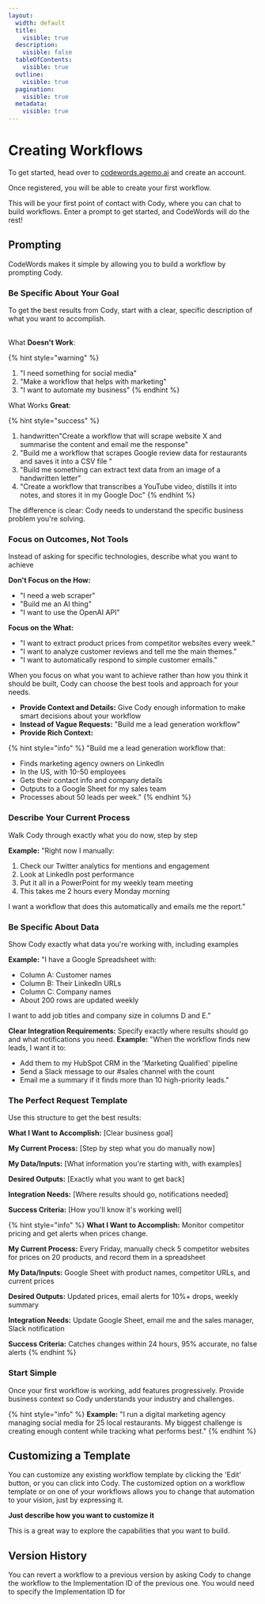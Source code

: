 ```yaml
---
layout:
  width: default
  title:
    visible: true
  description:
    visible: false
  tableOfContents:
    visible: true
  outline:
    visible: true
  pagination:
    visible: true
  metadata:
    visible: true
---
```


# Creating Workflows

To get started, head over to [codewords.agemo.ai](http://codewords.agemo.ai/) and create an account.

Once registered, you will be able to create your first workflow.

This will be your first point of contact with Cody, where you can chat to build workflows. Enter a prompt to get started, and CodeWords will do the rest!

## Prompting

CodeWords makes it simple by allowing you to build a workflow by prompting Cody.

### **Be Specific About Your Goal**

To get the best results from Cody, start with a clear, specific description of what you want to accomplish.

\
What **Doesn't Work**:

{% hint style="warning" %}
1. "I need something for social media"
2. "Make a workflow that helps with marketing"
3. "I want to automate my business"
{% endhint %}

What Works **Great**:

{% hint style="success" %}
1. handwritten"Create a workflow that will scrape website X and summarise the content and email me the response"
2. "Build me a workflow that scrapes Google review data for restaurants and saves it into a CSV file "
3. "Build me something can extract text data from an image of a handwritten letter"
4. "Create a workflow that transcribes a YouTube video, distills it into notes, and stores it in my Google Doc"
{% endhint %}

The difference is clear: Cody needs to understand the specific business problem you're solving.

### **Focus on Outcomes, Not Tools**&#x20;

Instead of asking for specific technologies, describe what you want to achieve&#x20;

**Don't Focus on the How:**

* "I need a web scraper"
* "Build me an AI thing"
* "I want to use the OpenAI API"

**Focus on the What:**

* "I want to extract product prices from competitor websites every week."
* "I want to analyze customer reviews and tell me the main themes."
* "I want to automatically respond to simple customer emails."

When you focus on what you want to achieve rather than how you think it should be built, Cody can choose the best tools and approach for your needs.

* **Provide Context and Details:** Give Cody enough information to make smart decisions about your workflow&#x20;
* **Instead of Vague Requests:** "Build me a lead generation workflow"&#x20;
* **Provide Rich Context:**&#x20;

{% hint style="info" %}
"Build me a lead generation workflow that:

* Finds marketing agency owners on LinkedIn
* In the US, with 10-50 employees
* Gets their contact info and company details
* Outputs to a Google Sheet for my sales team
* Processes about 50 leads per week."
{% endhint %}

### **Describe Your Current Process**&#x20;

Walk Cody through exactly what you do now, step by step&#x20;

**Example:** "Right now I manually:

1. Check our Twitter analytics for mentions and engagement
2. Look at LinkedIn post performance
3. Put it all in a PowerPoint for my weekly team meeting
4. This takes me 2 hours every Monday morning

I want a workflow that does this automatically and emails me the report."

### **Be Specific About Data**&#x20;

Show Cody exactly what data you're working with, including examples

**Example:** "I have a Google Spreadsheet with:

* Column A: Customer names
* Column B: Their LinkedIn URLs
* Column C: Company names
* About 200 rows are updated weekly

I want to add job titles and company size in columns D and E."

**Clear Integration Requirements:** Specify exactly where results should go and what notifications you need. **Example:** "When the workflow finds new leads, I want it to:

* Add them to my HubSpot CRM in the 'Marketing Qualified' pipeline
* Send a Slack message to our #sales channel with the count
* Email me a summary if it finds more than 10 high-priority leads."

### **The Perfect Request Template**

Use this structure to get the best results:

**What I Want to Accomplish:** \[Clear business goal]

**My Current Process:** \[Step by step what you do manually now]

**My Data/Inputs:** \[What information you're starting with, with examples]

**Desired Outputs:** \[Exactly what you want to get back]

**Integration Needs:** \[Where results should go, notifications needed]

**Success Criteria:** \[How you'll know it's working well]

{% hint style="info" %}
**What I Want to Accomplish:** Monitor competitor pricing and get alerts when prices change.

**My Current Process:** Every Friday, manually check 5 competitor websites for prices on 20 products, and record them in a spreadsheet

**My Data/Inputs:** Google Sheet with product names, competitor URLs, and current prices

**Desired Outputs:** Updated prices, email alerts for 10%+ drops, weekly summary

**Integration Needs:** Update Google Sheet, email me and the sales manager, Slack notification

**Success Criteria:** Catches changes within 24 hours, 95% accurate, no false alerts
{% endhint %}

### Start Simple&#x20;

Once your first workflow is working, add features progressively. Provide business context so Cody understands your industry and challenges.

{% hint style="info" %}
**Example:** "I run a digital marketing agency managing social media for 25 local restaurants. My biggest challenge is creating enough content while tracking what performs best."
{% endhint %}

## Customizing a Template

You can customize any existing workflow template by clicking the 'Edit' button, or you can click into Cody. The customized option on a workflow template or on one of your workflows allows you to change that automation to your vision, just by expressing it.

**Just describe how you want to customize it**

This is a great way to explore the capabilities that you want to build.

## Version History

You can revert a workflow to a previous version by asking Cody to change the workflow to the Implementation ID of the previous one. You would need to specify the Implementation ID for&#x20;

